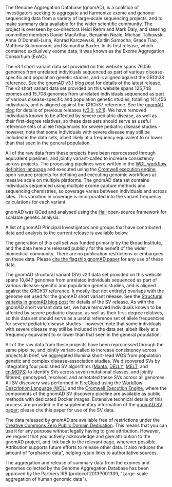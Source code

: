 The Genome Aggregation Database (gnomAD), is a coalition of investigators seeking to aggregate and harmonize exome and genome sequencing data from a variety of large-scale sequencing projects, and to make summary data available for the wider scientific community. The project is overseen by co-directors Heidi Rehm and Mark Daly, and steering committee members Daniel MacArthur, Benjamin Neale, Michael Talkowski, Anne O'Donnell-Luria, Konrad Karczewski, Kaitlin Samocha, Grace Tiao, Matthew Solomonson, and Samantha Baxter. In its first release, which contained exclusively exome data, it was known as the Exome Aggregation Consortium (ExAC).

The v3.1 short variant data set provided on this website spans 76,156 genomes from unrelated individuals sequenced as part of various disease-specific and population genetic studies, and is aligned against the GRCh38 reference. See the [gnomAD v3.1 blog post](https://gnomad.broadinstitute.org/news/2020-10-gnomad-v3-1-new-content-methods-annotations-and-data-availability/) for details of the latest release. The v2 short variant data set provided on this website spans 125,748 exomes and 15,708 genomes from unrelated individuals sequenced as part of various disease-specific and population genetic studies, totalling 141,456 individuals, and is aligned against the GRCh37 reference. See the [gnomAD blog](https://gnomad.broadinstitute.org/news/) for details of previous releases ([v3.0](https://gnomad.broadinstitute.org/news/2019-10-gnomad-v3-0/), [v2.1](https://gnomad.broadinstitute.org/news/2018-10-gnomad-v2-1/)). We have removed individuals known to be affected by severe pediatric disease, as well as their first-degree relatives, so these data sets should serve as useful reference sets of allele frequencies for severe pediatric disease studies - however, note that some individuals with severe disease may still be included in the data sets, albeit likely at a frequency equivalent to or lower than that seen in the general population.

All of the raw data from these projects have been reprocessed through equivalent pipelines, and jointly variant-called to increase consistency across projects. The processing pipelines were written in the [WDL workflow definition language](https://software.broadinstitute.org/wdl/) and executed using the [Cromwell execution engine](https://github.com/broadinstitute/cromwell), open-source projects for defining and executing genomic workflows at massive scale on multiple platforms. The gnomAD data set contains individuals sequenced using multiple exome capture methods and sequencing chemistries, so coverage varies between individuals and across sites. This variation in coverage is incorporated into the variant frequency calculations for each variant.

gnomAD was QCed and analysed using the [Hail](https://hail.is/) open-source framework for scalable genetic analysis.

A list of gnomAD Principal Investigators and groups that have contributed data and analysis to the current release is available below.

The generation of this call set was funded primarily by the Broad Institute, and the data here are released publicly for the benefit of the wider biomedical community. There are no publication restrictions or embargoes on these data. Please [cite the flagship gnomAD paper](https://www.nature.com/articles/s41586-020-2308-7#citeas) for any use of these data.

The gnomAD structural variant (SV) v2.1 data set provided on this website spans 10,847 genomes from unrelated individuals sequenced as part of various disease-specific and population genetic studies, and is aligned against the GRCh37 reference. It mostly (but not entirely) overlaps with the genome set used for the gnomAD short variant release. See the [Structural variants in gnomAD blog post](https://gnomad.broadinstitute.org/news/2019-03-structural-variants-in-gnomad/) for details of the SV release. As with the gnomAD short variant data set, we have removed individuals known to be affected by severe pediatric disease, as well as their first-degree relatives, so this data set should serve as a useful reference set of allele frequencies for severe pediatric disease studies - however, note that some individuals with severe disease may still be included in the data set, albeit likely at a frequency equivalent to or lower than that seen in the general population.

All of the raw data from these projects have been reprocessed through the same pipeline, and jointly variant-called to increase consistency across projects.In brief, we aggregated Illumina short-read WGS from population genetic and complex disease-association studies. We discovered SVs by integrating four published SV algorithms ([Manta](https://www.ncbi.nlm.nih.gov/pubmed/26647377), [DELLY](https://www.ncbi.nlm.nih.gov/pubmed/22962449), [MELT](https://www.ncbi.nlm.nih.gov/pubmed/28855259), and [cn.MOPS](https://www.ncbi.nlm.nih.gov/pubmed/22302147)) to identify SVs across seven mutational classes, and jointly filtered, genotyped, resolved, and annotated these SVs across all genomes. All SV discovery was performed in [FireCloud](https://software.broadinstitute.org/firecloud/) using the [Workflow Description Language (WDL)](https://software.broadinstitute.org/wdl/) and the [Cromwell Execution Engine](https://cromwell.readthedocs.io/en/stable/), where the components of the gnomAD SV discovery pipeline are available as public methods with dedicated Docker images. Extensive technical details of this process are provided in the supplementary information of the [gnomAD SV paper](https://broad.io/gnomad_sv); please cite this paper for use of the SV data.

The data released by gnomAD are available free of restrictions under the [Creative Commons Zero Public Domain Dedication](https://creativecommons.org/publicdomain/zero/1.0/). This means that you can use it for any purpose without legally having to give attribution. However, we request that you actively acknowledge and give attribution to the gnomAD project, and link back to the relevant page, wherever possible. Attribution supports future efforts to release other data. It also reduces the amount of "orphaned data", helping retain links to authoritative sources.

The aggregation and release of summary data from the exomes and genomes collected by the Genome Aggregation Database has been approved by the Partners IRB (protocol 2013P001339, "Large-scale aggregation of human genomic data").
